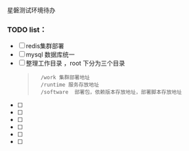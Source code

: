 星磐测试环境待办

###  TODO list：
- [ ] redis集群部署 
- [ ] mysql 数据库统一
- [ ] 整理工作目录 ，root 下分为三个目录
    >       /work 集群部署地址
    >       /runtime 服务存放地址
    >       /software  部署包，依赖版本存放地址，部署脚本存放地址             
- [ ] 
- [ ]
- [ ]
- [ ]
- [ ]
- [ ] 
